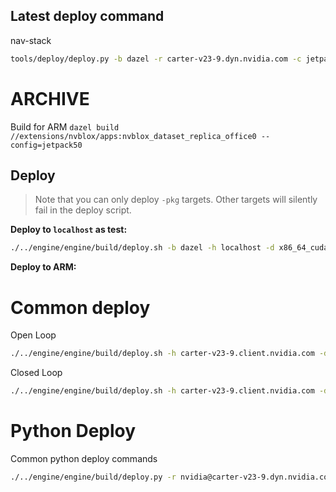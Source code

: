 


## Latest deploy command

nav-stack
```bash
tools/deploy/deploy.py -b dazel -r carter-v23-9.dyn.nvidia.com -c jetpack51 -t //extensions/navigation_stack/apps/navigation_stack:navigation_stack
```





# ARCHIVE

Build for ARM
`dazel build //extensions/nvblox/apps:nvblox_dataset_replica_office0 --config=jetpack50`
## Deploy 

>Note that you can only deploy `-pkg` targets. Other targets will silently fail in the deploy script.

**Deploy to `localhost` as test:**
```bash
./../engine/engine/build/deploy.sh -b dazel -h localhost -d x86_64_cuda_11_8 -u alex --remote_user alex --run -p //extensions/nvblox/apps:nvblox_dataset_replica_office0-pkg
```

**Deploy to ARM:**


# Common deploy

Open Loop
```bash
./../engine/engine/build/deploy.sh -h carter-v23-9.client.nvidia.com -d jetpack51 -p //extensions/nvblox/apps/carter_open_loop:carter_open_loop-pkg
```

Closed Loop
```bash
./../engine/engine/build/deploy.sh -h carter-v23-9.client.nvidia.com -d jetpack51 -p //apps/amr/navigation_stack:carter_demo_occupancy_nvblox_environment_zurich-pkg
```

# Python Deploy
Common python deploy commands
```bash
./../engine/engine/build/deploy.py -r nvidia@carter-v23-9.dyn.nvidia.com -c jetpack51 -t //extensions/nvblox/apps/carter_open_loop:carter_open_loop
```
